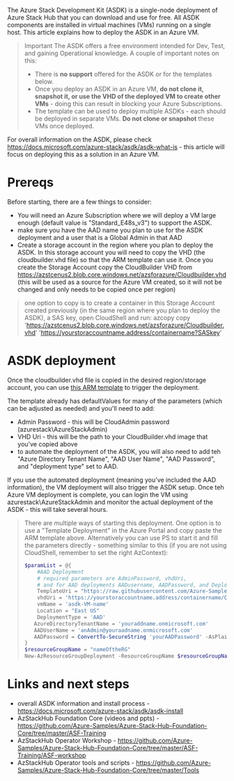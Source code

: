 The Azure Stack Development Kit (ASDK) is a single-node deployment of Azure Stack Hub that you can download and use for free. All ASDK components are installed in virtual machines (VMs) running on a single host. This article explains how to deploy the ASDK in an Azure VM.

> Important
> The ASDK offers a free environment intended for Dev, Test, and gaining Operational knowledge. A couple of important notes on this:
> - There is **no support** offered for the ASDK or for the templates below.
> - Once you deploy an ASDK in an Azure VM, **do not clone it, snapshot it, or use the VHD of the deployed VM to create other VMs** - doing this can result in blocking your Azure Subscriptions. 
> - The template can be used to deploy multiple ASDKs - each should be deployed in separate VMs. **Do not clone or snapshot** these VMs once deployed.

For overall information on the ASDK, please check  https://docs.microsoft.com/azure-stack/asdk/asdk-what-is - this article will focus on deploying this as a solution in an Azure VM.

# Prereqs

Before starting, there are a few things to consider:

- You will need an Azure Subscription where we will deploy a VM large enough (default value is "Standard_E48s_v3") to support the ASDK.
- make sure you have the AAD name you plan to use for the ASDK deployment and a user that is a Global Admin in that AAD
- Create a storage account in the region where you plan to deploy the ASDK. In this storage account you will need to copy the VHD (the cloudbuilder.vhd file) so that the ARM template can use it. Once you create the Storage Account copy the CloudBuilder VHD from https://azstcenus2.blob.core.windows.net/azsforazure/Cloudbuilder.vhd (this will be used as a source for the Azure VM created, so it will not be changed and only needs to be copied once per region)

> one option to copy is to create a container in this Storage Account created previously (in the same region where you plan to deploy the ASDK), a SAS key, open CloudShell and run:
> azcopy copy 'https://azstcenus2.blob.core.windows.net/azsforazure/Cloudbuilder.vhd' 'https://yourstoraccountname.address/containername?SASkey'



# ASDK deployment

Once the cloudbuilder.vhd file is copied in the desired region/storage account, you can use [this ARM template](https://github.com/Azure-Samples/Azure-Stack-Hub-Foundation-Core/blob/master/Tools/ASDKscripts/ASDKAzureVMTemplate.json) to trigger the deployment.

The template already has defaultValues for many of the parameters (which can be adjusted as needed) and you'll need to add:
- Admin Password - this will be CloudAdmin password (azurestack\AzureStackAdmin)
- VHD Uri - this will be the path to your CloudBuilder.vhd image that you've copied above
- to automate the deployment of the ASDK, you will also need to add teh "Azure Directory Tenant Name", "AAD User Name", "AAD Password", and "deployment type" set to AAD.

If you use the automated deployment (meaning you've included the AAD information), the VM deployment will also trigger the ASDK setup. Once teh Azure VM deployment is complete, you can login the VM using azurestack\AzureStackAdmin and monitor the actual deployment of the ASDK - this will take several hours.

> There are multiple ways of starting this deployment. One option is to use a "Template Deployment" in the Azure Portal and copy paste the ARM template above. Alternatively you can use PS to start it and fill the parameters directly - something similar to this (if you are not using CloudShell, remember to set the right AzContext):
> ```` Powershell
> $paramList = @{
>     #AAD Deployment
>     # required parameters are AdminPassword, vhdUri, 
>     # and for AAD deployments AADusername, AADPassword, and DeploymentType - rest of the parameters have defaultValues 
>     TemplateUri = "https://raw.githubusercontent.com/Azure-Samples/Azure-Stack-Hub-Foundation-Core/master/Tools/ASDKscripts/ASDKAzureVMTemplate.json"
>     vhdUri = 'https://yourstoraccountname.address/containername/Cloudbuilder.vhd'
>     vmName = 'asdk-VM-name'
>     Location = "East US"
>     DeploymentType = 'AAD'
>    AzureDirectoryTenantName = 'youraddname.onmicrosoft.com'
>    AADUserName = 'anAdmin@youraadname.onmicrosoft.com'
>    AADPassword = ConvertTo-SecureString 'yourAADPassword' -AsPlainText -Force
> }
> $resourceGroupName = "nameOftheRG"
> New-AzResourceGroupDeployment -ResourceGroupName $resourceGroupName @paramList
> ````

# Links and next steps

- overall ASDK information and install process - https://docs.microsoft.com/azure-stack/asdk/asdk-install  
- AzStackHub Foundation Core (videos and ppts) - https://github.com/Azure-Samples/Azure-Stack-Hub-Foundation-Core/tree/master/ASF-Training
- AzStackHub Operator Workshop - https://github.com/Azure-Samples/Azure-Stack-Hub-Foundation-Core/tree/master/ASF-Training/ASF-workshop
- AzStackHub Operator tools and scripts - https://github.com/Azure-Samples/Azure-Stack-Hub-Foundation-Core/tree/master/Tools


